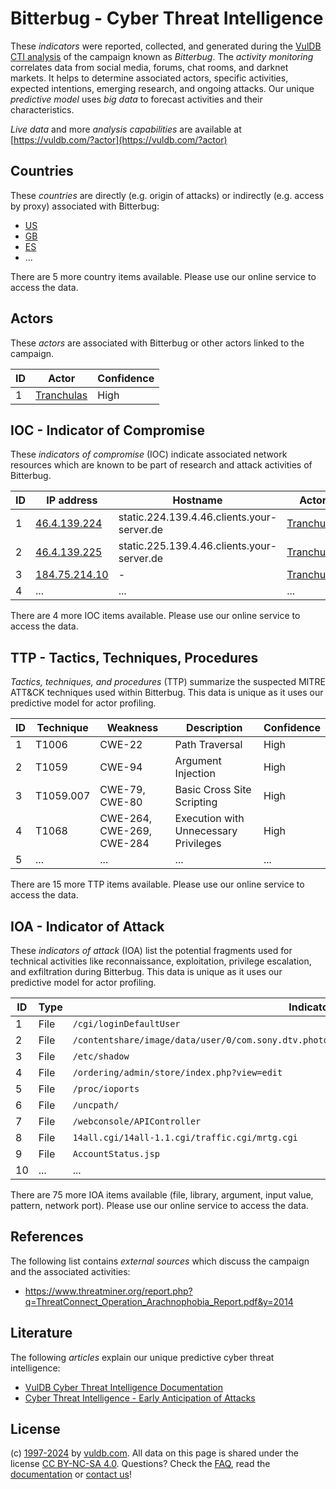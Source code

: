 # Bitterbug - Cyber Threat Intelligence

These _indicators_ were reported, collected, and generated during the [VulDB CTI analysis](https://vuldb.com/?kb.cti) of the campaign known as _Bitterbug_. The _activity monitoring_ correlates data from social media, forums, chat rooms, and darknet markets. It helps to determine associated actors, specific activities, expected intentions, emerging research, and ongoing attacks. Our unique _predictive model_ uses _big data_ to forecast activities and their characteristics.

_Live data_ and more _analysis capabilities_ are available at [https://vuldb.com/?actor](https://vuldb.com/?actor)

## Countries

These _countries_ are directly (e.g. origin of attacks) or indirectly (e.g. access by proxy) associated with Bitterbug:

* [US](https://vuldb.com/?country.us)
* [GB](https://vuldb.com/?country.gb)
* [ES](https://vuldb.com/?country.es)
* ...

There are 5 more country items available. Please use our online service to access the data.

## Actors

These _actors_ are associated with Bitterbug or other actors linked to the campaign.

ID | Actor | Confidence
-- | ----- | ----------
1 | [Tranchulas](https://vuldb.com/?actor.tranchulas) | High

## IOC - Indicator of Compromise

These _indicators of compromise_ (IOC) indicate associated network resources which are known to be part of research and attack activities of Bitterbug.

ID | IP address | Hostname | Actor | Confidence
-- | ---------- | -------- | ----- | ----------
1 | [46.4.139.224](https://vuldb.com/?ip.46.4.139.224) | static.224.139.4.46.clients.your-server.de | [Tranchulas](https://vuldb.com/?actor.tranchulas) | High
2 | [46.4.139.225](https://vuldb.com/?ip.46.4.139.225) | static.225.139.4.46.clients.your-server.de | [Tranchulas](https://vuldb.com/?actor.tranchulas) | High
3 | [184.75.214.10](https://vuldb.com/?ip.184.75.214.10) | - | [Tranchulas](https://vuldb.com/?actor.tranchulas) | High
4 | ... | ... | ... | ...

There are 4 more IOC items available. Please use our online service to access the data.

## TTP - Tactics, Techniques, Procedures

_Tactics, techniques, and procedures_ (TTP) summarize the suspected MITRE ATT&CK techniques used within Bitterbug. This data is unique as it uses our predictive model for actor profiling.

ID | Technique | Weakness | Description | Confidence
-- | --------- | -------- | ----------- | ----------
1 | T1006 | CWE-22 | Path Traversal | High
2 | T1059 | CWE-94 | Argument Injection | High
3 | T1059.007 | CWE-79, CWE-80 | Basic Cross Site Scripting | High
4 | T1068 | CWE-264, CWE-269, CWE-284 | Execution with Unnecessary Privileges | High
5 | ... | ... | ... | ...

There are 15 more TTP items available. Please use our online service to access the data.

## IOA - Indicator of Attack

These _indicators of attack_ (IOA) list the potential fragments used for technical activities like reconnaissance, exploitation, privilege escalation, and exfiltration during Bitterbug. This data is unique as it uses our predictive model for actor profiling.

ID | Type | Indicator | Confidence
-- | ---- | --------- | ----------
1 | File | `/cgi/loginDefaultUser` | High
2 | File | `/contentshare/image/data/user/0/com.sony.dtv.photosharingplus/files/_BRAVPSS.TMP/LJYT0010.JPG` | High
3 | File | `/etc/shadow` | Medium
4 | File | `/ordering/admin/store/index.php?view=edit` | High
5 | File | `/proc/ioports` | High
6 | File | `/uncpath/` | Medium
7 | File | `/webconsole/APIController` | High
8 | File | `14all.cgi/14all-1.1.cgi/traffic.cgi/mrtg.cgi` | High
9 | File | `AccountStatus.jsp` | High
10 | ... | ... | ...

There are 75 more IOA items available (file, library, argument, input value, pattern, network port). Please use our online service to access the data.

## References

The following list contains _external sources_ which discuss the campaign and the associated activities:

* https://www.threatminer.org/report.php?q=ThreatConnect_Operation_Arachnophobia_Report.pdf&y=2014

## Literature

The following _articles_ explain our unique predictive cyber threat intelligence:

* [VulDB Cyber Threat Intelligence Documentation](https://vuldb.com/?kb.cti)
* [Cyber Threat Intelligence - Early Anticipation of Attacks](https://www.scip.ch/en/?labs.20201022)

## License

(c) [1997-2024](https://vuldb.com/?kb.changelog) by [vuldb.com](https://vuldb.com/?kb.about). All data on this page is shared under the license [CC BY-NC-SA 4.0](https://creativecommons.org/licenses/by-nc-sa/4.0/). Questions? Check the [FAQ](https://vuldb.com/?kb.faq), read the [documentation](https://vuldb.com/?kb) or [contact us](https://vuldb.com/?contact)!
